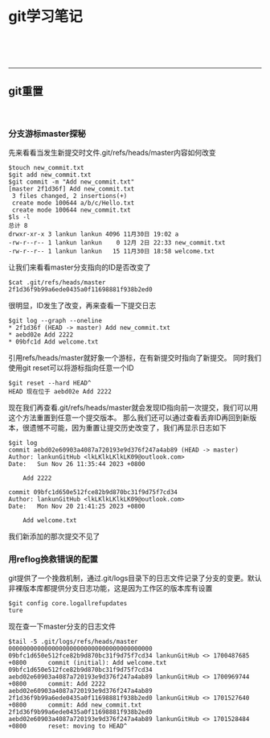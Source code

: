 # git学习笔记
<br>
<br>
<br>

***
## git重置
<br>

### 分支游标master探秘
先来看看当发生新提交时文件.git/refs/heads/master内容如何改变
```
$touch new_commit.txt
$git add new_commit.txt
$git commit -m "Add new_commit.txt"
[master 2f1d36f] Add new_commit.txt
 3 files changed, 2 insertions(+)
 create mode 100644 a/b/c/Hello.txt
 create mode 100644 new_commit.txt
$ls -l
总计 8
drwxr-xr-x 3 lankun lankun 4096 11月30日 19:02 a
-rw-r--r-- 1 lankun lankun    0 12月 2日 22:33 new_commit.txt
-rw-r--r-- 1 lankun lankun   15 11月30日 18:58 welcome.txt
```
让我们来看看master分支指向的ID是否改变了
```
$cat .git/refs/heads/master
2f1d36f9b99a6ede0435a0f11698881f938b2ed0
```
很明显，ID发生了改变，再来查看一下提交日志
```
$git log --graph --oneline 
* 2f1d36f (HEAD -> master) Add new_commit.txt
* aebd02e Add 2222
* 09bfc1d Add welcome.txt
```
引用refs/heads/master就好象一个游标，在有新提交时指向了新提交。
同时我们使用git reset可以将游标指向任意一个ID
```
$git reset --hard HEAD^
HEAD 现在位于 aebd02e Add 2222
```
现在我们再查看.git/refs/heads/master就会发现ID指向前一次提交，我们可以用这个方法重置到任意一个提交版本。
那么我们还可以通过查看丢弃ID再回到新版本，很遗憾不可能，因为重置让提交历史改变了，我们再显示日志如下
```
$git log 
commit aebd02e60903a4087a720193e9d376f247a4ab89 (HEAD -> master)
Author: lankunGitHub <lkLKlkLKlkLK09@outlook.com>
Date:   Sun Nov 26 11:35:44 2023 +0800

    Add 2222

commit 09bfc1d650e512fce82b9d870bc31f9d75f7cd34
Author: lankunGitHub <lkLKlkLKlkLK09@outlook.com>
Date:   Mon Nov 20 21:41:25 2023 +0800

    Add welcome.txt
```
我们新添加的那次提交不见了
### 用reflog挽救错误的配置
git提供了一个挽救机制，通过.git/logs目录下的日志文件记录了分支的变更。默认非裸版本库都提供分支日志功能，这是因为工作区的版本库有设置
```
$git config core.logallrefupdates
ture
```
现在查一下master分支的日志文件
```
$tail -5 .git/logs/refs/heads/master
0000000000000000000000000000000000000000 09bfc1d650e512fce82b9d870bc31f9d75f7cd34 lankunGitHub <> 1700487685 +0800      commit (initial): Add welcome.txt
09bfc1d650e512fce82b9d870bc31f9d75f7cd34 aebd02e60903a4087a720193e9d376f247a4ab89 lankunGitHub <> 1700969744 +0800      commit: Add 2222
aebd02e60903a4087a720193e9d376f247a4ab89 2f1d36f9b99a6ede0435a0f11698881f938b2ed0 lankunGitHub <> 1701527640 +0800      commit: Add new_commit.txt
2f1d36f9b99a6ede0435a0f11698881f938b2ed0 aebd02e60903a4087a720193e9d376f247a4ab89 lankunGitHub <> 1701528484 +0800      reset: moving to HEAD^
```
